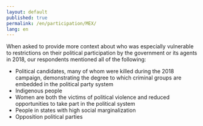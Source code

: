 ```yaml
---
layout: default
published: true
permalink: /en/participation/MEX/
lang: en
---
```


When asked to provide more context about who was especially vulnerable to restrictions on their political participation by the government or its agents in 2018, our respondents mentioned all of the following:
-	Political candidates, many of whom were killed during the 2018 campaign, demonstrating the degree to which criminal groups are embedded in the political party system
-	Indigenous people
-	Women are both the victims of political violence and reduced opportunities to take part in the political system
-	People in states with high social marginalization
-	Opposition political parties

